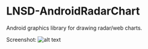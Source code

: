 LNSD-AndroidRadarChart
======================

Android graphics library for drawing radar/web charts.

Screenshot: 
![alt text](https://raw.github.com/LNSD002/LNSD-AndroidRadarChart/master/Screenshots/BWkjdu2CQAApEtA.png "LNSD-ARC Screenshot1")